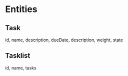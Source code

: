 # Entities

## Task ##

id, name, description, dueDate, description, weight, state

## Tasklist ##

id, name, tasks